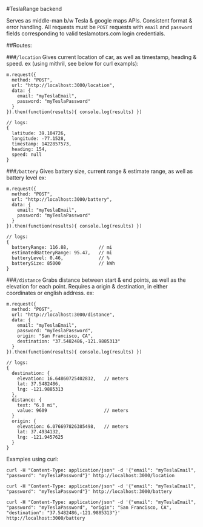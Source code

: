 #TeslaRange backend

Serves as middle-man b/w Tesla & google maps APIs. Consistent format & error handling. All requests must be `POST` requests with `email` and `password` fields corresponding to valid teslamotors.com login credentials.

##Routes:

###`/location`
Gives current location of car, as well as timestamp, heading & speed.
ex (using mithril, see below for curl exampls):
```
m.request({
  method: "POST",
  url: "http://localhost:3000/location",
  data: {
    email: "myTeslaEmail",
    password: "myTeslaPassword"
  }
}).then(function(results){ console.log(results) })

// logs:
{
  latitude: 39.104726,
  longitude: -77.1528,
  timestamp: 1422857573,
  heading: 154,
  speed: null
}
```

###`/battery`
Gives battery size, current range & estimate range, as well as battery level
ex:
```
m.request({
  method: "POST",
  url: "http://localhost:3000/battery",
  data: {
    email: "myTeslaEmail",
    password: "myTeslaPassword"
  }
}).then(function(results){ console.log(results) })

// logs:
{
  batteryRange: 116.88,           // mi
  estimatedBatteryRange: 95.47,   // mi
  batteryLevel: 0.46,             // %
  batterySize: 85000              // kWh
}
```

###`/distance`
Grabs distance between start & end points, as well as the elevation for each point. Requires a origin & destination, in either coordinates or english address.
ex:
```
m.request({
  method: "POST",
  url: "http://localhost:3000/distance",
  data: {
    email: "myTeslaEmail",
    password: "myTeslaPassword",
    origin: "San Francisco, CA",
    destination: "37.5482486,-121.9885313"
  }
}).then(function(results){ console.log(results) })

// logs:
{
  destination: {
    elevation: 16.64860725402832,   // meters
    lat: 37.5482486,
    lng: -121.9885313
  },
  distance: {
    text: "6.0 mi",
    value: 9609                     // meters
  }
  origin: {
    elevation: 6.076697826385498,   // meters
    lat: 37.4934132,
    lng: -121.9457625
  }
}
```

Examples using curl:
```
curl -H "Content-Type: application/json" -d '{"email": "myTeslaEmail", "password": "myTeslaPassword"}' http://localhost:3000/location

curl -H "Content-Type: application/json" -d '{"email": "myTeslaEmail", "password": "myTeslaPassword"}' http://localhost:3000/battery

curl -H "Content-Type: application/json" -d '{"email": "myTeslaEmail", "password": "myTeslaPassword", "origin": "San Francisco, CA", "destination": "37.5482486,-121.9885313"}' http://localhost:3000/battery
```
